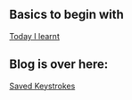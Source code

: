 ## Basics to begin with

[Today I learnt](til/)

## Blog is over here:
[Saved Keystrokes](https://savedkeystrokes.github.io)
